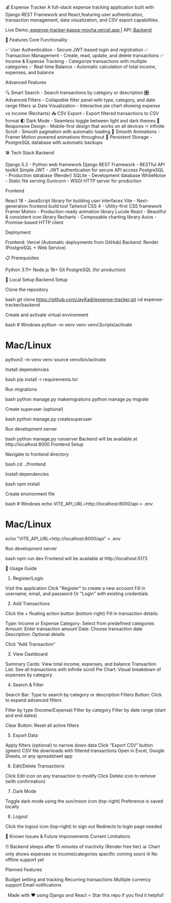 💰 Expense Tracker
A full-stack expense tracking application built with Django REST Framework and React,featuring user authentication, transaction management, data visualization, and CSV export capabilities.

Live Demo:[ expense-tracker-kappa-mocha.vercel.app ](https://expense-tracker-kappa-mocha.vercel.app/login)| API:[ Backend](https://expense-tracker-api-nw3h.onrender.com)

🌟 Features
Core Functionality

✅ User Authentication - Secure JWT-based login and registration
✅ Transaction Management - Create, read, update, and delete transactions
✅ Income & Expense Tracking - Categorize transactions with multiple categories
✅ Real-time Balance - Automatic calculation of total income, expenses, and balance

Advanced Features

🔍 Smart Search - Search transactions by category or description
🎛️ Advanced Filters - Collapsible filter panel with type, category, and date range filters
📊 Data Visualization - Interactive pie chart showing expense vs income (Recharts)
📥 CSV Export - Export filtered transactions to CSV format
🌓 Dark Mode - Seamless toggle between light and dark themes
📱 Responsive Design - Mobile-first design that works on all devices
♾️ Infinite Scroll - Smooth pagination with automatic loading
🎨 Smooth Animations - Framer Motion powered animations throughout
💾 Persistent Storage - PostgreSQL database with automatic backups


🛠️ Tech Stack
Backend

Django 5.2 - Python web framework
Django REST Framework - RESTful API toolkit
Simple JWT - JWT authentication for secure API access
PostgreSQL - Production database (Render)
SQLite - Development database
WhiteNoise - Static file serving
Gunicorn - WSGI HTTP server for production

Frontend

React 18 - JavaScript library for building user interfaces
Vite - Next-generation frontend build tool
Tailwind CSS 4 - Utility-first CSS framework
Framer Motion - Production-ready animation library
Lucide React - Beautiful & consistent icon library
Recharts - Composable charting library
Axios - Promise-based HTTP client

Deployment

Frontend: Vercel (Automatic deployments from GitHub)
Backend: Render (PostgreSQL + Web Service)


📋 Prerequisites

Python 3.11+
Node.js 18+
Git
PostgreSQL (for production)

🚀 Local Setup
Backend Setup

Clone the repository

bash   git clone https://github.com/JayKadi/expense-tracker.git
   cd expense-tracker/backend

Create and activate virtual environment

bash   # Windows
   python -m venv venv
   venv\Scripts\activate

   # Mac/Linux
   python3 -m venv venv
   source venv/bin/activate

Install dependencies

bash   pip install -r requirements.txt

Run migrations

bash   python manage.py makemigrations
   python manage.py migrate

Create superuser (optional)

bash   python manage.py createsuperuser

Run development server

bash   python manage.py runserver
Backend will be available at http://localhost:8000
Frontend Setup

Navigate to frontend directory

bash   cd ../frontend

Install dependencies

bash   npm install

Create environment file

bash   # Windows
   echo VITE_API_URL=http://localhost:8000/api > .env

   # Mac/Linux
   echo "VITE_API_URL=http://localhost:8000/api" > .env

Run development server

bash   npm run dev
Frontend will be available at http://localhost:5173

📱 Usage Guide
1. Register/Login

Visit the application
Click "Register" to create a new account
Fill in username, email, and password
Or "Login" with existing credentials

2. Add Transactions

Click the + floating action button (bottom-right)
Fill in transaction details:

Type: Income or Expense
Category: Select from predefined categories
Amount: Enter transaction amount
Date: Choose transaction date
Description: Optional details


Click "Add Transaction"

3. View Dashboard

Summary Cards: View total income, expenses, and balance
Transaction List: See all transactions with infinite scroll
Pie Chart: Visual breakdown of expenses by category

4. Search & Filter

Search Bar: Type to search by category or description
Filters Button: Click to expand advanced filters

Filter by type (Income/Expense)
Filter by category
Filter by date range (start and end dates)


Clear Button: Reset all active filters

5. Export Data

Apply filters (optional) to narrow down data
Click "Export CSV" button (green)
CSV file downloads with filtered transactions
Open in Excel, Google Sheets, or any spreadsheet app

6. Edit/Delete Transactions

Click Edit icon on any transaction to modify
Click Delete icon to remove (with confirmation)

7. Dark Mode

Toggle dark mode using the sun/moon icon (top-right)
Preference is saved locally

8. Logout

Click the logout icon (top-right) to sign out
Redirects to login page
needed


🐛 Known Issues & Future Improvements
Current Limitations

⏰ Backend sleeps after 15 minutes of inactivity (Render free tier)
📊 Chart only shows expenses vs income(categories specific coming soon)
🌐 No offline support yet

Planned Features

 Budget setting and tracking
 Recurring transactions
 Multiple currency support
 Email notifications
 
<div align="center">
Made with ❤️ using Django and React
⭐ Star this repo if you find it helpful!
</div>
